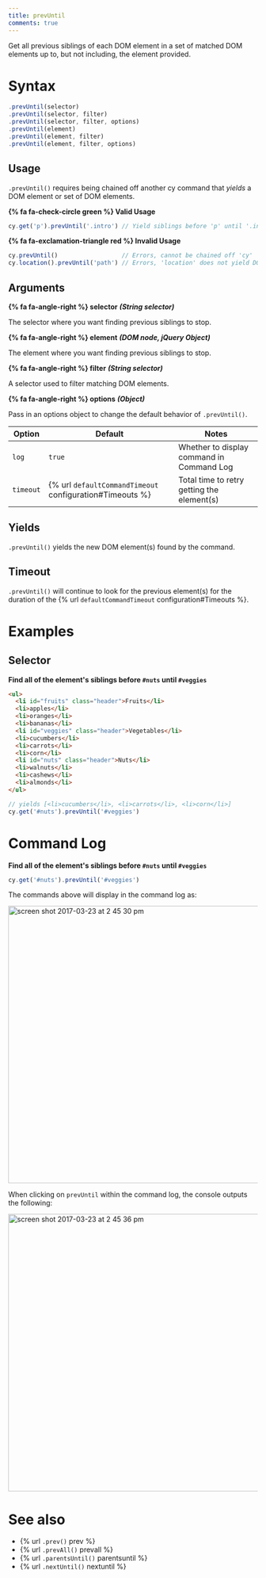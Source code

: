 ```yaml
---
title: prevUntil
comments: true
---
```


Get all previous siblings of each DOM element in a set of matched DOM elements up to, but not including, the element provided.

# Syntax

```javascript
.prevUntil(selector)
.prevUntil(selector, filter)
.prevUntil(selector, filter, options)
.prevUntil(element)
.prevUntil(element, filter)
.prevUntil(element, filter, options)
```

## Usage

`.prevUntil()` requires being chained off another cy command that *yields* a DOM element or set of DOM elements.

**{% fa fa-check-circle green %} Valid Usage**

```javascript
cy.get('p').prevUntil('.intro') // Yield siblings before 'p' until '.intro'
```

**{% fa fa-exclamation-triangle red %} Invalid Usage**

```javascript
cy.prevUntil()                  // Errors, cannot be chained off 'cy'
cy.location().prevUntil('path') // Errors, 'location' does not yield DOM element
```

## Arguments

**{% fa fa-angle-right %} selector**  ***(String selector)***

The selector where you want finding previous siblings to stop.

**{% fa fa-angle-right %} element**  ***(DOM node, jQuery Object)***

The element where you want finding previous siblings to stop.

**{% fa fa-angle-right %} filter**  ***(String selector)***

A selector used to filter matching DOM elements.

**{% fa fa-angle-right %} options**  ***(Object)***

Pass in an options object to change the default behavior of `.prevUntil()`.

Option | Default | Notes
--- | --- | ---
`log` | `true` | Whether to display command in Command Log
`timeout` | {% url `defaultCommandTimeout` configuration#Timeouts %} | Total time to retry getting the element(s)

## Yields

`.prevUntil()` yields the new DOM element(s) found by the command.

## Timeout

`.prevUntil()` will continue to look for the previous element(s) for the duration of the {% url `defaultCommandTimeout` configuration#Timeouts %}.

# Examples

## Selector

**Find all of the element's siblings before `#nuts` until `#veggies`**

```html
<ul>
  <li id="fruits" class="header">Fruits</li>
  <li>apples</li>
  <li>oranges</li>
  <li>bananas</li>
  <li id="veggies" class="header">Vegetables</li>
  <li>cucumbers</li>
  <li>carrots</li>
  <li>corn</li>
  <li id="nuts" class="header">Nuts</li>
  <li>walnuts</li>
  <li>cashews</li>
  <li>almonds</li>
</ul>
```

```javascript
// yields [<li>cucumbers</li>, <li>carrots</li>, <li>corn</li>]
cy.get('#nuts').prevUntil('#veggies')
```

# Command Log

**Find all of the element's siblings before `#nuts` until `#veggies`**

```javascript
cy.get('#nuts').prevUntil('#veggies')
```

The commands above will display in the command log as:

<img width="560" alt="screen shot 2017-03-23 at 2 45 30 pm" src="https://cloud.githubusercontent.com/assets/1271364/24264621/69ed829c-0fd7-11e7-934d-c11157c36aca.png">

When clicking on `prevUntil` within the command log, the console outputs the following:

<img width="560" alt="screen shot 2017-03-23 at 2 45 36 pm" src="https://cloud.githubusercontent.com/assets/1271364/24264632/7743f57a-0fd7-11e7-99f8-c148acd17459.png">

# See also

- {% url `.prev()` prev %}
- {% url `.prevAll()` prevall %}
- {% url `.parentsUntil()` parentsuntil %}
- {% url `.nextUntil()` nextuntil %}
